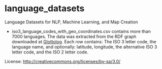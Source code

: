 language_datasets
=================

Language Datasets for NLP, Machine Learning, and Map Creation

 * iso3_language_codes_with_geo_coordinates.csv contains more than 7000 languages. The data was extracted from the RDF graph downloaded at  [Glottolog](http://glottolog.org). Each row contains: The ISO 3 letter code, the language name, and optionally: latitude, longitude, the alternative ISO 3 letter code, and the ISO 2 letter code. 

License: http://creativecommons.org/licenses/by-sa/3.0/
